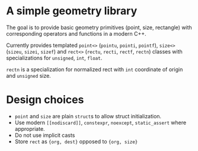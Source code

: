 # A simple geometry library
The goal is to provide basic geometry primitives (point, size, rectangle) with corresponding operators and functions in a modern C++.

Currently provides templated `point<>` (`pointu`, `pointi`, `pointf`), `size<>` (`sizeu`, `sizei`, `sizef`) and `rect<>` (`rectu`, `recti`, `rectf`, `rectn`) classes with specializations for `unsigned`, `int`, `float`.

`rectn` is a specialization for normalized rect with `int` coordinate of origin and `unsigned` size.

# Design choices
* `point` and `size` are plain `struct`s to allow struct initialization.
* Use modern ``[[nodiscard]]``, `constexpr`, `noexcept`, `static_assert` where appropriate.
* Do not use implicit casts
* Store `rect` as `{org, dest}` opposed to `{org, size}`
